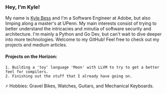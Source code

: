 ### Hey, I'm Kyle!


My name is [Kyle Bess](https://www.linkedin.com/in/kyle9bess/) and I'm a Software Engineer at Adobe, but also limping along a master's at UPenn. My main interests consist of trying to better understand the intricacies and minutia of software security and architecture. I'm mainly a Python and Go Dev, but can't wait to dive deeper into more technologies. Welcome to my GitHub! Feel free to check out my projects and medium articles.
#### Projects on the Horizon:
	1. Building a 'toy' language 'Moon' with LLVM to try to get a better feel for compilers.
	2. Finishing out the stuff that I already have going on. 

⚡ Hobbies: Gravel Bikes, Watches, Guitars, and Mechanical Keyboards.
